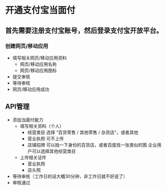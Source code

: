 # 开通支付宝当面付

## 首先需要注册支付宝账号，然后登录支付宝开放平台。

### 创建网页/移动应用

- 填写相关网页/移动应用资料
  - 网页/移动应用名称
  - 网页/移动应用图标
- 提交审核
- 等待审核
- 网页/移动应用成功

## API管理

- 添加当面付能力
  - 填写相关资料（个人）
    - 经营类目 选择 “百货零售 / 其他零售 / 杂货店”，或者其他
    - 营业执照 可不上传
    - 店铺招牌 可以拍一下身份的百货店，或者百度找一张类似的图
      企业用户可以选择其他经营类目
  - 上传相关证件
    - 营业执照
    - 店头照
- 等待审核（工作日的话大概30分钟，非工作日就不好说了）
- 审核通过
